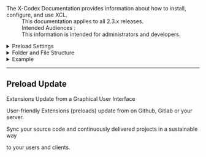 <dl>
  <dt>The X-Codex Documentation provides information about how to install, configure, and use XCL.</dt>
  <dd><span class="iconify" data-icon="mdi:cube-scan" data-width="18px" data-height="18px"></span> This documentation applies to all 2.3.x releases.</dd>
  <dd><span class="iconify" data-icon="mdi:account-multiple" data-width="18px" data-height="18px"></span> Intended Audiences :</dd>
  <dd>This information is intended for administrators and developers.</dd>
</dl>

<details>
<summary style="cursor: pointer;">Preload Settings</summary>

- Managing Your Preload Settings

</details>

<details>
<summary style="cursor: pointer;">Folder and File Structure</summary>

- Fundamentals of the folder structure and how files are organized.

</details>

<details>
<summary style="cursor: pointer;">Example</summary>

- An Example of a Continuous Integration Delivery

</details>

-----

## Preload Update

Extensions Update from a Graphical User Interface

User-friendly Extensions (preloads) update from on Github, Gitlab or your server.

Sync your source code and continuously delivered projects in a sustainable way

to your users and clients.

